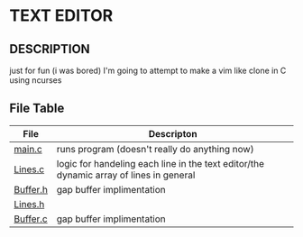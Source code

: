 # TEXT EDITOR

## DESCRIPTION
just for fun (i was bored) I'm going to attempt to make a vim like clone in C using ncurses


## File Table

| File | Descripton |
| --------- | --------------------- |
| [main.c](src/main.c) | runs program (doesn't really do anything now) |
| [Lines.c](src/Lines.c) | logic for handeling each line in the text editor/the dynamic array of lines in general |
| [Buffer.h](src/Buffer.h) | gap buffer implimentation |
| [Lines.h](src/Lines.h) |  |
| [Buffer.c](src/Buffer.c) | gap buffer implimentation |



